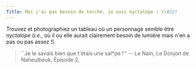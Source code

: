 ```yaml
---
Title: Moi j'ai pas besoin de torche, je suis nyctalope ! (\#22)
---
```


Trouvez et photographiez un tableau où un personnage semble être *nyctalope* (*i.e.*, où il ou elle aurait clairement besoin de lumière mais n'en a pas ou pas assez !).

> ``Je le savais bien que t'étais une sal*pe !'' -- Le Nain, Le Donjon de Naheulbeuk, Épisode 2.
